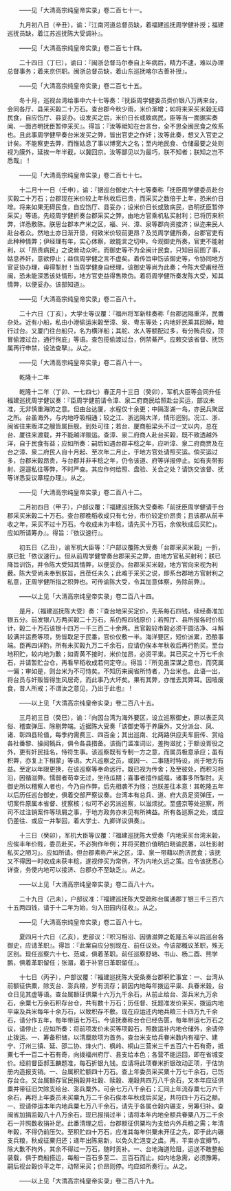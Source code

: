 <!-- { "loadSidebar": true } -->
　　——见「大清高宗纯皇帝实录」卷二百七十一。 

　　九月初八日（辛丑），谕：『江南河道总督员缺，着福建巡抚周学健补授；福建巡抚员缺，着江苏巡抚陈大受调补』。 

　　——见「大清高宗纯皇帝实录」卷二百七十四。 

　　二十四日（丁巳），谕曰：『闽浙总督马尔泰自上年病后，精力不逮，难以办理总督事务；着来京供职。闽浙总督员缺，着山东巡抚喀尔吉善补授』。 

　　——见「大清高宗纯皇帝实录」卷二百七十五。 

　　冬十月，巡视台湾给事中六十七等奏：『抚臣周学健委员赍价银八万两来台，会同各厅、县采买榖二十万石。查台郡今秋少雨，米价渐增；如将来采买米榖无碍民食，自应饬厅、县妥办。设发买之后，米价日长或致病民，臣等当一面据实奏闻、一面咨明抚臣暂停采买』。得旨：『汝等祗知在台言台，全不思全闽民食之攸系也。且此事周学健早奏台米发买之弊，皆出官吏之作奸；汝等此奏，想又入官吏之计矣。不能察吏去弊，而惟姑息了事以博宽大之名；至内地民食、仓储最要之处则视为膜外，延挨一年半截，以冀回京。汝等鄙见以为最巧，朕不知者；朕知之岂不悉哉』！ 

　　——见「大清高宗纯皇帝实录」卷二百七十七。 

　　十二月十一日（壬申），谕：『据巡台御史六十七等奏称「抚臣周学健委员赴台买榖二十万石；台郡现在米价较上年秋收后已贵，而采买之数倍于上年，恐米价日增。将来如果无碍民食，自应饬厅、县妥办；设米价日长或致病民，咨明抚臣暂停采买」等语。先经周学健折奏台郡采买之弊，由地方官乘机私买射利；已将历来积弊，详悉敷陈。朕思台郡本产米之区，福、兴、漳、泉等郡向资接济；纵迩来民人赴台者众。然地土亦日渐开垦，何致米价较前更昂？及览周学健所奏，台郡官吏有此种种情弊；伊经理有年，实心体察，故能言之切中。今观御史所奏，官吏不能射利，以「昂贵病民」之说耸动众听。而御史等不为全闽计民食，只知目前图了事，姑息养奸，意欲停止；益信周学健之言不虚矣。着传旨申饬该御史等，令协同地方官妥协办理，毋得掣肘！当周学健身自经理，该御史等尚为此奏；今陈大受甫经莅闽，恐未能深悉该处情形，地方官吏益得售欺伪。着将周学健所奏发陈大受，知其情弊，以便妥办。该部知道』。 

　　——见「大清高宗纯皇帝实录」卷二百八十。 

　　二十六日（丁亥），大学士等议覆：『福州将军新柱奏称「台郡远隔重洋，民番杂处。近有小船，私由小港偷运米榖至漳、泉、粤东等处；内地奸民乘其回棹，暗行过台。又厦门往台船只，名为横洋船；其舵、水人等额配过多，有分贿兵役，顶冒偷渡过台，通行徇庇」等语。查包揽偷渡过台，例禁綦严。应敕交该省督、抚饬属再行申禁，设法查拏』。从之。 

　　——见「大清高宗纯皇帝实录」卷二百八十一。 

　　乾隆十二年 

　　乾隆十二年（丁卯、一七四七）春正月十三日（癸卯），军机大臣等会同升任福建巡抚周学健议奏：『臣周学健前请令漳、泉二府商民给照赴台买运，部议未准，无非慎重海防之意。但由台达厦，水程仅十余更；中隔澎湖一岛，亦民兵聚居之所。台虽海外，与内地呼吸相通；较之江、浙远隔大洋，情形迥别。况江、浙、闽省往来贩洋之艘皆属巨舰，到处可往；若台、厦商船梁头不过一丈以内，总在台、厦往来渡载，并不能越洋贩运。查漳、泉二府商人赴台买榖，既不致透越外洋，自于民食有益；应如所奏：嗣后如遇台郡丰稔之年，应听漳、泉二府商贾及在台之漳、泉二府民人自十月起、至次年二月止，于地方官处请照买运。倘买运过多，台郡米榖昂贵，与台郡并非丰稔之年，仍令该道、府等详报停止。如有夹带影射、逗遛私往等弊，不时严查。其应作何给照、盘验、关会之处？请饬交该督、抚等详悉妥议章程办理』。从之。 

　　——见「大清高宗纯皇帝实录」卷二百八十二。 

　　二月初四日（甲子），户部议覆：『福建巡抚陈大受奏称「前抚臣周学健请于台郡采买米榖二十万石。查台郡晚稻收成只有七分，市价较定价昂贵；且该郡从前丰收之年，采买不过十万石。今收成未为丰稔，请先买十万石，余俟秋成后买贮」。应如所请筹办』。得旨：『依议速行』。 

　　初五日（乙丑），谕军机大臣等：『户部议覆陈大受奏「台郡采买米榖」一折，朕已批「依议速行」。但从前周学健曾奏台郡采买之弊，由地方官私买射利；朕已降旨训饬，并令陈大受知其情弊，以便妥办。台郡采买米榖，地方官向来视为利薮。陈大受尚未奉到朕旨，且莅任未久；此难于采买之说，即系台郡地方官射利之私意，正周学健所指之积弊也。可传谕陈大受，令其加意体察，务除前弊』。 

　　——以上见「大清高宗纯皇帝实录」卷二百八十四。 

　　是月，〔福建巡抚陈大受〕奏：『查台地采买定价，先系每石四钱，续经奏准加银五分。前发银八万两买榖二十万石，系仍照四钱原价；若照厅、县所报各时价核计，榖二十万石该银十四万一千三百二十余两。且官榖较市榖必须干圆洁净、斗斛较满并运费等项，势皆取足于民番，官价仅敷一半。海洋要区，短价派累，恐酿事端。臣再四详酌，所有未买榖九万二千余石，应请仍俟本年秋收后再行酌买。至台地积贮，较内地为歉；如青黄不接时，米价加昂，必资平粜。其已买之十万七千余石，并请暂贮台仓，再看早稻收成若何定夺』。得旨：『所见虽深谋之意也，而究属一偏；审如是，则台米为不可恃矣。不知历来闽省所恃者，乃台米也。此语一出，将台员与奸贩皆得生风居奇，而此事乃大坏矣。果有其弊，亦惟去其弊耳。因噎废食，昔人所戒；不谓汝之意见，乃出于此也』！ 

　　——以上见「大清高宗纯皇帝实录」卷二百八十五。 

　　三月初三日（癸巳），谕：『向因台湾为海外要区，设立巡察御史，原以表正风俗、稽查弹压、除剔弊端。近据陈大受奏「该御史等于养廉外，又分派台、凤、诸、彰四县轮值，每季约需费三、四百金；其出巡南、北两路供应夫车厨传、赏给各社番黎、操阅犒兵，俱令各县措备。该衙门滥准词讼，差拘滋扰；于额设胥役之外，更有奸民挂名，恃符生事。该巡察既有专制一方之意，而属员极意承应；虽有积弊，亦复上下相蒙」等语。大凡巡察之员，或因一、二事随时特设，尚于地方有益。至定以年限更换，在该巡察等奉命远行，既已视为传舍；及至彼处，而积习相沿，因循滋弊。懦弱者苟幸无过，坐待瓜期；喜事者擅作威福，诸事多所掣肘。夫御史所以稽察人者也，今乃自作弊，后先相袭不为怪；岂朕差往本意！其乾隆五年以后历任巡台御史，俱着交部严察议奏。台湾本有总兵、道、府大员足资弹压，一切案件原属本省督、抚察核；似可不必另派巡察，以滋烦扰。至盛京等处巡察，所司不过注销案件等琐屑之事，于地方政务亦未见有所裨益。所有各巡察之处，或应仍差往、或应一并掣回，着大学士、九卿详议俱奏』。 

　　十三日（癸卯），军机大臣等议覆：『福建巡抚陈大受奏「内地采买台湾米榖，应俟丰年价贱，委员赴买，不必狗作年例；并将买数价值明白晓谕民番，以杜影射私买之陋习」。应如所请。但台郡素称产米之区，漳、泉一带藉以酌济民食；该抚又不得因一时收成未获丰稔，遂视停买为常例，不为内地久远之策。应令该抚悉心详查，务使内地可以接济、台郡亦不至缺乏』。从之。 

　　——以上见「大清高宗纯皇帝实录」卷二百八十六。 

　　二十九日（己未），户部议准：『福建巡抚陈大受疏称台属通郡丁银三千三百六十五两四钱，请于十二年为始，匀入田园内征收』。从之。 

　　——见「大清高宗纯皇帝实录」卷二百八十七。 

　　夏四月十六日（乙亥），吏部议：『积习相沿、因循滋弊之乾隆五年以后巡台各御史，应请革职』。得旨：『此案自应分别现在、前任议处。今该部概议革职，殊无区别。现任巡察六十七、范咸，俱着革职。前任巡察舒辂、书山、杨二酉、熊学鹏，俱着革职留任；张湄，着于补官日革职留任』。 

　　十七日（丙子），户部议覆：『福建巡抚陈大受条奏台郡积贮事宜：一、台湾从前额征供粟，除支台、澎兵粮，岁有流存；嗣因内地每年拨运平粜、兵眷米榖，台仓日见其虚等语。查台属额征供粟十六万九千余石，从前止给台、澎兵米九万余石，余粟七万余石积存台仓，共有数十万石；历任督、抚题准发价采买，拨运内地平粜及兵米每年十余万石，以致积存不敷。现在应运还内地兵粮三十四万九千余石，请分作五年，每年带运七万石。今该抚奏称台仓已经告匮，每年带运七万石之议，请停止；应如所奏：将前项发价未买等项榖石，照数运补内地仓储外，余请停止拨运。一、筹备积储，以清厘款项为首务。查台米支给兵眷米数内有福宁、建宁、汀州三镇、延、邵二协、烽火门、枫岭、桐山三营米三千五百六十石有奇，抵粟七千一百二十石有奇，向拨福州府厅、县支给本色；各营不能运回，即在省城变价。经前督臣郝玉麟题准，每石折银九钱。应请将此项眷米折银改动正项，于估饷册内造报支销。一、台属积贮额四十万石。查上年委员采买粟十万七千余石，已饬存台仓。又台属额存官民捐榖并社榖、赎榖、潮榖共四万八千余石，又本年应征供粟并带征旧欠除支给台、澎兵粟外，可余七万八千余石；汇同上年流存粟七万六千余石，再将上年委员未买粟九万二千余石俟本年秋成后买足，共符四十万石之额。一、现请停运本年内地兵粟七万八千余石，请先于各属仓榖内碾支，另筹归补。查闽省加捐监榖八十八万余石，现已报捐过半；请将本年内地全额兵眷粟八万二千余石一并照数收捐补足。此番清理之后，台郡额征供粟均为支给内外兵粮之需；年清年榖，不得仍前压欠。至积贮四十万石，应准其每年供粟未开征之先，即于此内碾支兵粮，秋成征粟归还；递年出陈易新，以免久贮浥变之虞。再，平粜亦宜撙节。除大歉不拘外，其余不得过一万石，随时贡补。一、台地海道险阻，运送不敢整船装载，俱于商船搭运，每船一百石多至二、三百石而止。如内地急需，必须豫筹。嗣后视台榖价平之年，动帑采买；价昂则停。均应如所奏行』。从之。 

　　——以上见「大清高宗纯皇帝实录」卷二百八十九。 

